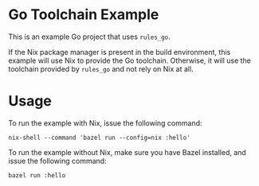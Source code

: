 Go Toolchain Example
====================

This is an example Go project that uses `rules_go`.

If the Nix package manager is present in the build environment, this example will use Nix to provide the Go toolchain. Otherwise, it will use the toolchain provided by `rules_go` and not rely on Nix at all.

# Usage

To run the example with Nix, issue the following command:
```
nix-shell --command 'bazel run --config=nix :hello'
```

To run the example without Nix, make sure you have Bazel installed, and issue the following command:
```
bazel run :hello
```
